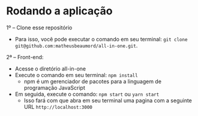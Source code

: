 # Rodando a aplicação

1º – Clone esse repositório
- Para isso, você pode executar o comando em seu terminal: `git clone git@github.com:matheusbeaumord/all-in-one.git`.

2ª – Front-end:
- Acesse o diretório all-in-one
- Execute o comando em seu terminal: `npm install`
	- npm é um gerenciador de pacotes para a linguagem de programação JavaScript
- Em seguida, execute o comando: `npm start` ou `yarn start`
	- Isso fará com que abra em seu terminal uma pagina com a seguinte URL `http://localhost:3000`
